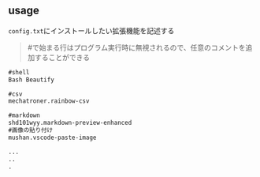 ## usage
`config.txt`にインストールしたい拡張機能を記述する
>#で始まる行はプログラム実行時に無視されるので、任意のコメントを追加することができる

```txt
#shell
Bash Beautify

#csv
mechatroner.rainbow-csv

#markdown
shd101wyy.markdown-preview-enhanced
#画像の貼り付け
mushan.vscode-paste-image

...
..
.
```
